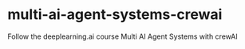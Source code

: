 # multi-ai-agent-systems-crewai
Follow the deeplearning.ai course Multi AI Agent Systems with crewAI
